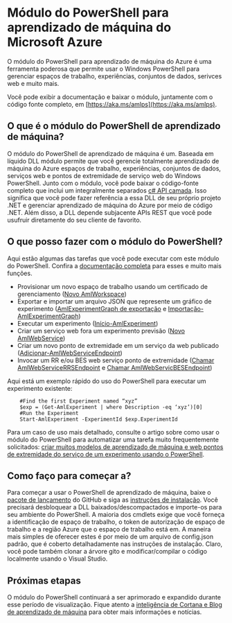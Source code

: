 <properties
    pageTitle="Módulo do PowerShell para aprendizado de máquina | Microsoft Azure"
    description="O módulo do PowerShell para aprendizado de máquina do Azure está disponível no modo de visualização pública. Use o PowerShell para criar e gerenciar espaços de trabalho, experiências, serviços web e muito mais."
    keywords="experimentar, regressão linear, algoritmos de aprendizado de máquina, tutorial de aprendizado de máquina, técnicas de modelagem de previsão, experimento de ciência de dados"
    services="machine-learning"
    documentationCenter=""
    authors="hning86"
    manager="jhubbard"
    editor="cgronlun"/>

<tags
    ms.service="machine-learning"
    ms.workload="data-services"
    ms.tgt_pltfrm="na"
    ms.devlang="na"
    ms.topic="article"
    ms.date="08/05/2016"
    ms.author="garye;haining"/>

# <a name="powershell-module-for-microsoft-azure-machine-learning"></a>Módulo do PowerShell para aprendizado de máquina do Microsoft Azure

O módulo do PowerShell para aprendizado de máquina do Azure é uma ferramenta poderosa que permite usar o Windows PowerShell para gerenciar espaços de trabalho, experiências, conjuntos de dados, serivces web e muito mais.

Você pode exibir a documentação e baixar o módulo, juntamente com o código fonte completo, em [https://aka.ms/amlps](https://aka.ms/amlps). 

## <a name="what-is-the-machine-learning-powershell-module"></a>O que é o módulo do PowerShell de aprendizado de máquina?

O módulo do PowerShell de aprendizado de máquina é um. Baseada em líquido DLL módulo permite que você gerencie totalmente aprendizado de máquina do Azure espaços de trabalho, experiências, conjuntos de dados, serviços web e pontos de extremidade de serviço web do Windows PowerShell. Junto com o módulo, você pode baixar o código-fonte completo que inclui um integralmente separados [c# API camada](https://github.com/hning86/azuremlps/blob/master/code/AzureMLSDK.cs). Isso significa que você pode fazer referência a essa DLL de seu próprio projeto .NET e gerenciar aprendizado de máquina do Azure por meio de código .NET. Além disso, a DLL depende subjacente APIs REST que você pode usufruir diretamente do seu cliente de favorito.

## <a name="what-can-i-do-with-the-powershell-module"></a>O que posso fazer com o módulo do PowerShell?

Aqui estão algumas das tarefas que você pode executar com este módulo do PowerShell. Confira a [documentação completa](https://aka.ms/amlps) para esses e muito mais funções.

- Provisionar um novo espaço de trabalho usando um certificado de gerenciamento ([Novo AmlWorkspace](https://github.com/hning86/azuremlps#new-amlworkspace))
- Exportar e importar um arquivo JSON que represente um gráfico de experimento ([AmlExperimentGraph de exportação](https://github.com/hning86/azuremlps#export-amlexperimentgraph) e [Importação-AmlExperimentGraph](https://github.com/hning86/azuremlps#import-amlexperimentgraph))
- Executar um experimento ([Início-AmlExperiment](https://github.com/hning86/azuremlps#start-amlexperiment))
- Criar um serviço web fora um experimento previsão ([Novo AmlWebService](https://github.com/hning86/azuremlps#new-amlwebservice))
- Criar um novo ponto de extremidade em um serviço da web publicado ([Adicionar-AmlWebServiceEndpoint](https://github.com/hning86/azuremlps#add-amlwebserviceendpoint))
- Invocar um RR e/ou BES web serviço ponto de extremidade ([Chamar AmlWebServiceRRSEndpoint](https://github.com/hning86/azuremlps#invoke-amlwebservicerrsendpoint) e [Chamar AmlWebServicBESEndpoint](https://github.com/hning86/azuremlps#invoke-amlwebservicebesendpoint))

Aqui está um exemplo rápido do uso do PowerShell para executar um experimento existente:

        #Find the first Experiment named “xyz”
        $exp = (Get-AmlExperiment | where Description -eq ‘xyz’)[0]
        #Run the Experiment
        Start-AmlExperiment -ExperimentId $exp.ExperimentId 

Para um caso de uso mais detalhado, consulte o artigo sobre como usar o módulo do PowerShell para automatizar uma tarefa muito frequentemente solicitados: [criar muitos modelos de aprendizado de máquina e web pontos de extremidade do serviço de um experimento usando o PowerShell](machine-learning-create-models-and-endpoints-with-powershell.md).

## <a name="how-do-i-get-started"></a>Como faço para começar a?

Para começar a usar o PowerShell de aprendizado de máquina, baixe o [pacote de lançamento](https://github.com/hning86/azuremlps/releases) do GitHub e siga as [instruções de instalação](https://github.com/hning86/azuremlps/blob/master/README.md). Você precisará desbloquear a DLL baixados/descompactados e importe-os para seu ambiente do PowerShell. A maioria dos cmdlets exige que você forneça a identificação de espaço de trabalho, o token de autorização de espaço de trabalho e a região Azure que o espaço de trabalho está em. A maneira mais simples de oferecer estes é por meio de um arquivo de config.json padrão, que é coberto detalhadamente nas instruções de instalação. Claro, você pode também clonar a árvore gito e modificar/compilar o código localmente usando o Visual Studio.

## <a name="next-steps"></a>Próximas etapas

O módulo do PowerShell continuará a ser aprimorado e expandido durante esse período de visualização. Fique atento a [inteligência de Cortana e Blog de aprendizado de máquina](https://blogs.technet.microsoft.com/machinelearning/) para obter mais informações e notícias.
